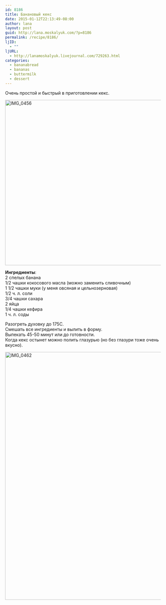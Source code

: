 ```yaml
---
id: 8186
title: Банановый кекс
date: 2015-01-12T22:13:49-08:00
author: lana
layout: post
guid: http://lana.moskalyuk.com/?p=8186
permalink: /recipe/8186/
ljID:
  - ""
ljURL:
  - http://lanamoskalyuk.livejournal.com/729263.html
categories:
  - bananabread
  - bananas
  - buttermilk
  - dessert
---
```

Очень простой и быстрый в приготовлении кекс.

<img loading="lazy" src="https://farm8.staticflickr.com/7515/16268600492_a9a9a11d19_c.jpg" alt="IMG_0456" width="800" height="534" /> 

**Ингредиенты**:  
2 спелых банана  
1/2 чашки кокосового масла (можно заменить сливочным)  
1 1/2 чашки муки (у меня овсяная и цельнозерновая)  
1/2 ч. л. соли  
3/4 чашки сахара  
2 яйца  
1/4 чашки кефира  
1 ч. л. соды

Разогреть духовку до 175С.  
Смешать все ингредиенты и вылить в форму.  
Выпекать 45-50 минут или до готовности.  
Когда кекс остынет можно полить глазурью (но без глазури тоже очень вкусно).

<img loading="lazy" src="https://farm9.staticflickr.com/8600/16269432785_e830cc0e87_c.jpg" alt="IMG_0462" width="534" height="800" />